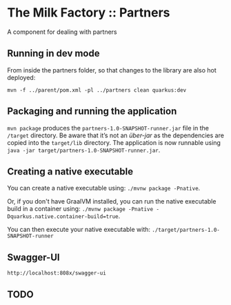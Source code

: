 # The Milk Factory :: Partners

A component for dealing with partners

## Running in dev mode

From inside the partners folder, so that changes to the library are also hot deployed:

```
mvn -f ../parent/pom.xml -pl ../partners clean quarkus:dev
```

## Packaging and running the application

`mvn package` produces the `partners-1.0-SNAPSHOT-runner.jar` file in the `/target` directory.
Be aware that it’s not an _über-jar_ as the dependencies are copied into the `target/lib` directory.
The application is now runnable using `java -jar target/partners-1.0-SNAPSHOT-runner.jar`.

## Creating a native executable

You can create a native executable using: `./mvnw package -Pnative`.

Or, if you don't have GraalVM installed, 
you can run the native executable build in a container using: 
`./mvnw package -Pnative -Dquarkus.native.container-build=true`.

You can then execute your native executable with: `./target/partners-1.0-SNAPSHOT-runner`

## Swagger-UI

    http://localhost:808x/swagger-ui

## TODO

